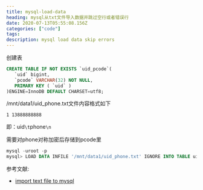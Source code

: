 ```yaml
---
title: mysql-load-data
heading: mysql从txt文件导入数据并跳过空行或者错误行
date: 2020-07-13T05:55:08.156Z
categories: ["code"]
tags: 
description: mysql load data skip errors
---
```


创建表
```sql
CREATE TABLE IF NOT EXISTS `uid_pcode`(
   `uid` bigint,
   `pcode` VARCHAR(32) NOT NULL,
   PRIMARY KEY ( `uid` ) 
)ENGINE=InnoDB DEFAULT CHARSET=utf8; 
```

/mnt/data1/uid_phone.txt文件内容格式如下
```
1 13888888888
```

即：uid`\t`phone`\n`

需要对phone对称加密后存储到pcode里
```sql
mysql -uroot -p
mysql> LOAD DATA INFILE '/mnt/data1/uid_phone.txt' IGNORE INTO TABLE uid_pcode(@c1,@c2) set uid=@c1,pcode=HEX(aes_encrypt(lower(conv(@c2,10,32)),'yourkey'));
```

参考文献:
- [import text file to mysql](https://stackoverflow.com/questions/13579810/how-to-import-data-from-text-file-to-mysql-database)
